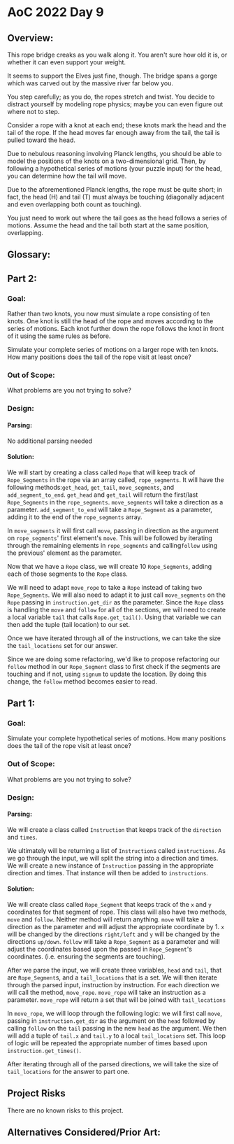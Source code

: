 # AoC 2022 Day 9
## Overview:
This rope bridge creaks as you walk along it. You aren't sure how old it is, or whether it can even support your weight.

It seems to support the Elves just fine, though. The bridge spans a gorge which was carved out by the massive river far below you.

You step carefully; as you do, the ropes stretch and twist. You decide to distract yourself by modeling rope physics; 
maybe you can even figure out where not to step.

Consider a rope with a knot at each end; these knots mark the head and the tail of the rope. If the head moves far 
enough away from the tail, the tail is pulled toward the head.

Due to nebulous reasoning involving Planck lengths, you should be able to model the positions of the knots on a 
two-dimensional grid. Then, by following a hypothetical series of motions (your puzzle input) for the head, you can 
determine how the tail will move.

Due to the aforementioned Planck lengths, the rope must be quite short; in fact, the head (H) and tail (T) must always 
be touching (diagonally adjacent and even overlapping both count as touching).

You just need to work out where the tail goes as the head follows a series of motions. Assume the head and the tail 
both start at the same position, overlapping.

## Glossary:

## Part 2:
### Goal:
Rather than two knots, you now must simulate a rope consisting of ten knots. One knot is still the head of the rope and 
moves according to the series of motions. Each knot further down the rope follows the knot in front of it using the same 
rules as before.

Simulate your complete series of motions on a larger rope with ten knots. How many positions does the tail of the rope 
visit at least once?

### Out of Scope:
What problems are you not trying to solve?

### Design:

#### Parsing:
No additional parsing needed

#### Solution:
We will start by creating a class called `Rope` that will keep track of `Rope_Segments` in the rope via an array called,
`rope_segments`. It will have the following methods:`get_head`, `get_tail`, `move_segments`, and `add_segment_to_end`.
`get_head` and `get_tail` will return the first/last `Rope_Segments` in the `rope_segments`. 
`move_segments` will take a direction as a parameter. `add_segment_to_end` will take a `Rope_Segment` as a parameter, adding it
to the end of the `rope_segments` array.

In `move_segments` it will first call `move`, passing in direction as the argument on `rope_segments`' first element's `move`. 
This will be followed by iterating through the remaining elements in `rope_segments` and calling`follow` using the 
previous' element as the parameter.

Now that we have a `Rope` class, we will create 10 `Rope_Segments`, adding each of those segments to the `Rope` class.

We will need to adapt `move_rope` to take a `Rope` instead of taking two `Rope_Segments`. We will also need to adapt it
to just call `move_segments` on the `Rope` passing in `instruction.get_dir` as the parameter. Since the `Rope` class is
handling the `move` and `follow` for all of the sections, we will need to create a local variable `tail` that calls 
`Rope.get_tail()`. Using that variable we can then add the tuple (tail location) to our set.

Once we have iterated through all of the instructions, we can take the size the `tail_locations` set for our answer.

Since we are doing some refactoring, we'd like to propose refactoring our `follow` method in our `Rope_Segment` class to
first check if the segments are touching and if not, using `signum` to update the location. By doing this change, the
`follow` method becomes easier to read.
    
## Part 1:
### Goal:
Simulate your complete hypothetical series of motions. How many positions does the tail of the rope visit at least once?

### Out of Scope:
What problems are you not trying to solve?

### Design:

#### Parsing:
We will create a class called `Instruction` that keeps track of the `direction` and `times`.

We ultimately will be returning a list of `Instruction`s called `instructions`. As we go through the input, we will split the string into a
direction and times. We will create a new instance of `Instruction` passing in the appropriate direction and times. That
instance will then be added to `instructions`.

#### Solution:
We will create class called `Rope_Segment` that keeps track of the `x` and `y` coordinates for that segment of rope.
This class will also have two methods, `move` and `follow`. Neither method will return anything. `move` will take a direction
as the parameter and will adjust the appropriate coordinate by 1. `x` will be changed by the directions `right/left` and
`y` will be changed by the directions `up/down`. `follow` will take a `Rope_Segment` as a parameter and will adjust the 
coordinates based upon the passed in `Rope_Segment`'s coordinates. (i.e. ensuring the segments are touching).

After we parse the input, we will create three variables, `head` and `tail`, that are `Rope_Segment`s, and a `tail_locations` 
that is a set. We will then iterate through the parsed input, instruction by instruction. For each direction we will call the
method, `move_rope`. `move_rope` will take an instruction as a parameter. `move_rope` will return a set that will
be joined with `tail_locations`

In `move_rope`, we will loop through the following logic: we will first call `move`, passing in `instruction.get_dir` as
the argument on the `head` followed by calling `follow` on the `tail` passing in the new `head` as the argument. We 
then will add a tuple of `tail.x` and `tail.y` to a local `tail_locations` set. This loop of logic will be repeated the 
appropriate number of times based upon `instruction.get_times()`.

After iterating through all of the parsed directions, we will take the size of `tail_locations` for the answer to part one.

## Project Risks
There are no known risks to this project. 

## Alternatives Considered/Prior Art:






